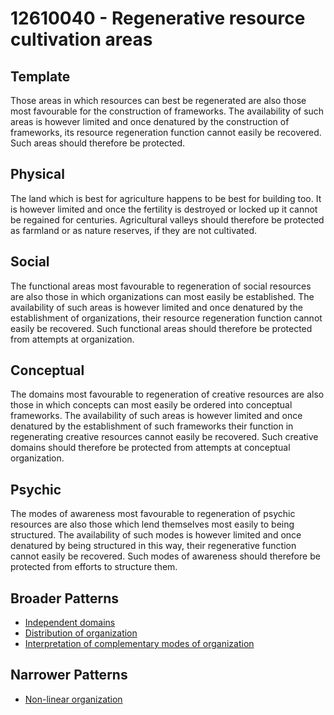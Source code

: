 # 12610040 - Regenerative resource cultivation areas

## Template

Those areas in which resources can best be regenerated are also those most favourable for the construction of frameworks. The availability of such areas is however limited and once denatured by the construction of frameworks, its resource regeneration function cannot easily be recovered. Such areas should therefore be protected.

## Physical

The land which is best for agriculture happens to be best for building too. It is however limited and once the fertility is destroyed or locked up it cannot be regained for centuries. Agricultural valleys should therefore be protected as farmland or as nature reserves, if they are not cultivated.

## Social

The functional areas most favourable to regeneration of social resources are also those in which organizations can most easily be established. The availability of such areas is however limited and once denatured by the establishment of organizations, their resource regeneration function cannot easily be recovered. Such functional areas should therefore be protected from attempts at organization.

## Conceptual

The domains most favourable to regeneration of creative resources are also those in which concepts can most easily be ordered into conceptual frameworks. The availability of such areas is however limited and once denatured by the establishment of such frameworks their function in regenerating creative resources cannot easily be recovered. Such creative domains should therefore be protected from attempts at conceptual organization.

## Psychic

The modes of awareness most favourable to regeneration of psychic resources are also those which lend themselves most easily to being structured. The availability of such modes is however limited and once denatured by being structured in this way, their regenerative function cannot easily be recovered. Such modes of awareness should therefore be protected from efforts to structure them.

## Broader Patterns

- [Independent domains](12610010)
- [Distribution of organization](12610020)
- [Interpretation of complementary modes of organization](12610030)

## Narrower Patterns

- [Non-linear organization](12610070)
